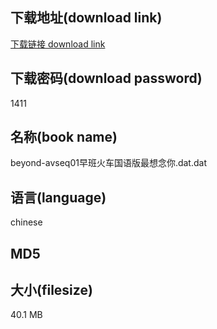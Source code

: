## 下载地址(download link)
[下载链接 download link](https://voluble-croquembouche-d321dc.netlify.app/?s=beyond-avseq01%E6%97%A9%E7%8F%AD%E7%81%AB%E8%BD%A6%E5%9B%BD%E8%AF%AD%E7%89%88%E6%9C%80%E6%83%B3%E5%BF%B5%E4%BD%A0.dat)

## 下载密码(download password)
1411

## 名称(book name)
beyond-avseq01早班火车国语版最想念你.dat.dat

## 语言(language)
chinese

## MD5


## 大小(filesize)
40.1 MB
